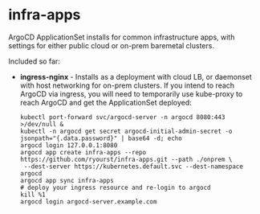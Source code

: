 # infra-apps
ArgoCD ApplicationSet installs for common infrastructure apps, with settings for either public cloud or on-prem baremetal clusters.

Included so far:
- **ingress-nginx** - Installs as a deployment with cloud LB, or daemonset with host networking for on-prem clusters. If you intend to reach ArgoCD via ingress, you will need to temporarily use kube-proxy to reach ArgoCD and get the ApplicationSet deployed:
    ```
    kubectl port-forward svc/argocd-server -n argocd 8080:443 >/dev/null &
    kubectl -n argocd get secret argocd-initial-admin-secret -o jsonpath="{.data.password}" | base64 -d; echo
    argocd login 127.0.0.1:8080
    argocd app create infra-apps --repo https://github.com/ryourst/infra-apps.git --path ./onprem \
     --dest-server https://kubernetes.default.svc --dest-namespace argocd
    argocd app sync infra-apps
    # deploy your ingress resource and re-login to argocd
    kill %1
    argocd login argocd-server.example.com
    ```
